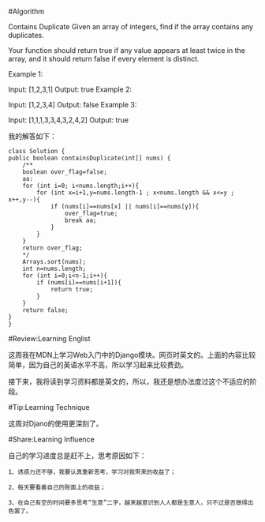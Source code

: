 #Algorithm

Contains Duplicate
Given an array of integers, find if the array contains any duplicates.

Your function should return true if any value appears at least twice in the array, and it should return false if every element is distinct.

Example 1:

Input: [1,2,3,1]
Output: true
Example 2:

Input: [1,2,3,4]
Output: false
Example 3:

Input: [1,1,1,3,3,4,3,2,4,2]
Output: true

我的解答如下：

    class Solution {
    public boolean containsDuplicate(int[] nums) {
        /**
        boolean over_flag=false;
        aa:
        for (int i=0; i<nums.length;i++){
            for (int x=i+1,y=nums.length-1 ; x<nums.length && x<=y ; x++,y--){
                if (nums[i]==nums[x] || nums[i]==nums[y]){
                    over_flag=true;
                    break aa;
                }
            }
        }
        return over_flag;
        */
        Arrays.sort(nums);
        int n=nums.length;
        for (int i=0;i<n-1;i++){
            if (nums[i]==nums[i+1]){
                return true;
            }
        }
        return false;
    }
    }

#Review:Learning Englist

这周我在MDN上学习Web入门中的Django模块。网页时英文的。上面的内容比较简单，因为自己的英语水平不高，所以学习起来比较费劲。

接下来，我将读到学习资料都是英文的，所以，我还是想办法度过这个不适应的阶段。

#Tip:Learning Technique

这周对Djano的使用更深刻了。

#Share:Learning Influence

自己的学习进度总是赶不上，思考原因如下：

	1、诱惑力还不够，我要认真重新思考，学习对我带来的收益了；
    
    2、每天要看着自己的账面上的收益；

    3、在自己有空的时间要多思考“生意”二字，越来越意识到人人都是生意人，只不过是否做得出色罢了。